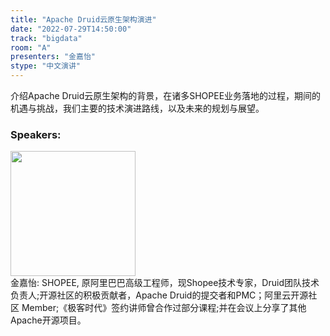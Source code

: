 ```yaml
---
title: "Apache Druid云原生架构演进"
date: "2022-07-29T14:50:00"
track: "bigdata"
room: "A"
presenters: "金嘉怡"
stype: "中文演讲"
---
```

介绍Apache Druid云原生架构的背景，在诸多SHOPEE业务落地的过程，期间的机遇与挑战，我们主要的技术演进路线，以及未来的规划与展望。
 ### Speakers: 
 <img src="images/speaker/1033.png" width="200" /><br>金嘉怡: SHOPEE, 原阿里巴巴高级工程师，现Shopee技术专家，Druid团队技术负责人;开源社区的积极贡献者，Apache Druid的提交者和PMC；阿里云开源社区 Member;《极客时代》签约讲师曾合作过部分课程;并在会议上分享了其他Apache开源项目。

 